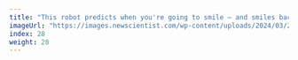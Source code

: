 ```yaml
---
title: "This robot predicts when you're going to smile – and smiles back"
imageUrl: "https://images.newscientist.com/wp-content/uploads/2024/03/27144351/SEI_197627021.jpg?width=600"
index: 28
weight: 28
---
```

